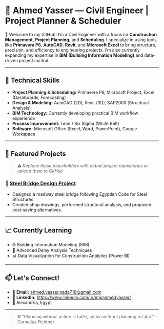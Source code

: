 # 👷 Ahmed Yasser — Civil Engineer | Project Planner & Scheduler

🎯 Welcome to my GitHub! I’m a Civil Engineer with a focus on **Construction Management**, **Project Planning**, and **Scheduling**. I specialize in using tools like **Primavera P6**, **AutoCAD**, **Revit**, and **Microsoft Excel** to bring structure, precision, and efficiency to engineering projects. I'm also currently expanding my expertise in **BIM (Building Information Modeling)** and data-driven project control.

---

## 🧰 Technical Skills

- **Project Planning & Scheduling:** Primavera P6, Microsoft Project, Excel (Dashboards, Forecasting)
- **Design & Modeling:** AutoCAD (2D), Revit (3D), SAP2000 (Structural Analysis)
- **BIM Technology:** Currently developing practical BIM workflow experience
- **Process Improvement:** Lean / Six Sigma (White Belt)
- **Software:** Microsoft Office (Excel, Word, PowerPoint), Google Workspace

---

## 📂 Featured Projects

> ⚠️ _Replace these placeholders with actual project repositories or upload them to GitHub_

### 📁 [Steel Bridge Design Project](#)
- Designed a roadway steel bridge following Egyptian Code for Steel Structures.
- Created shop drawings, performed structural analysis, and proposed cost-saving alternatives.

---

## 📈 Currently Learning

- 🌐 Building Information Modeling (BIM)
- 🧠 Advanced Delay Analysis Techniques
- 📊 Data Visualization for Construction Analytics (Power BI)

---

## 📫 Let's Connect!

- 📧 **Email:** ahmed.yasser.nada716@gmail.com  
- 🔗 **LinkedIn:** https://www.linkedin.com/in/engahmedyasser/  
- 📍 Alexandria, Egypt  

---
> ⚒️ “Planning without action is futile, action without planning is fatal.” – Cornelius Fichtner  

